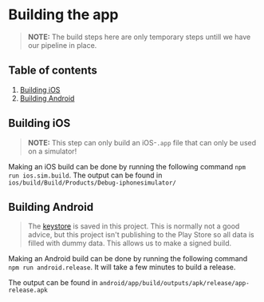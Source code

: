 # Building the app

> **NOTE:** The build steps here are only temporary steps untill we have our pipeline in place. 


## Table of contents
1. [Building iOS](#building-ios)
1. [Building Android](#building-android)

## Building iOS
> **NOTE:** This step can only build an iOS-`.app` file that can only be used on a simulator!

Making an iOS build can be done by running the following command `npm run ios.sim.build`. The output can be found in `ios/build/Build/Products/Debug-iphonesimulator/`

## Building Android
> The [keystore](../android/app/sLSwagLab.keystore) is saved in this project. This is normally not a good advice, but this project isn't publishing to the Play Store so all data is filled with dummy data.
> This allows us to make a signed build.

Making an Android build can be done by running the following command `npm run android.release`. It will take a few minutes to build a release.

The output can be found in `android/app/build/outputs/apk/release/app-release.apk`
